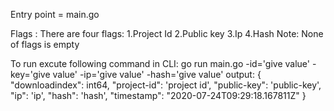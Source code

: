 Entry point = main.go

Flags :
  There are four flags:
            1.Project Id
            2.Public key
            3.Ip
            4.Hash
 Note: None of flags is empty
 
 To run excute following command in CLI: 
                go run main.go -id='give value' -key='give value' -ip='give value' -hash='give value'
 output:
 {
 	"downloadindex": int64,
 	"project-id": 'project id',
 	"public-key": 'public-key',
 	"ip": 'ip',
 	"hash": 'hash',
 	"timestamp": "2020-07-24T09:29:18.167811Z"
 }

